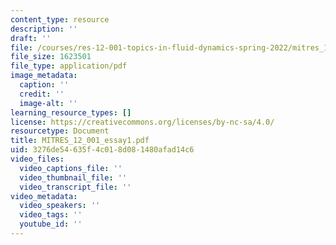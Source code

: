 ```yaml
---
content_type: resource
description: ''
draft: ''
file: /courses/res-12-001-topics-in-fluid-dynamics-spring-2022/mitres_12_001_essay1.pdf
file_size: 1623501
file_type: application/pdf
image_metadata:
  caption: ''
  credit: ''
  image-alt: ''
learning_resource_types: []
license: https://creativecommons.org/licenses/by-nc-sa/4.0/
resourcetype: Document
title: MITRES_12_001_essay1.pdf
uid: 3276de54-635f-4c01-8d08-1480afad14c6
video_files:
  video_captions_file: ''
  video_thumbnail_file: ''
  video_transcript_file: ''
video_metadata:
  video_speakers: ''
  video_tags: ''
  youtube_id: ''
---
```

